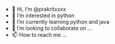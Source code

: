 - 👋 Hi, I’m @prakritxxxx
- 👀 I’m interested in python
- 🌱 I’m currently learning python and java
- 💞️ I’m looking to collaborate on ...
- 📫 How to reach me ...

<!---
prakritxxxx/prakritxxxx is a ✨ special ✨ repository because its `README.md` (this file) appears on your GitHub profile.
You can click the Preview link to take a look at your changes.
--->
